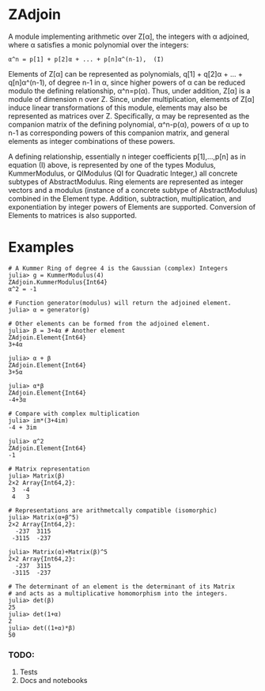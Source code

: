 # ZAdjoin

A module implementing arithmetic over Z[α], the integers with α adjoined, where α satisfies a monic polynomial over the integers:
```
α^n = p[1] + p[2]α + ... + p[n]α^(n-1),  (I)
```

Elements of Z[α] can be represented as polynomials, q[1] + q[2]α + ... + q[n]α^(n-1), of degree n-1 in α, since higher powers of α can be reduced modulo the defining relationship, α^n=p(α). Thus, under addition, Z[α] is a module of dimension n over Z. Since, under multiplication, elements of Z[α] induce linear transformations of this module, elements may also be represented as matrices over Z. Specifically, α may be represented as the companion matrix of the defining polynomial, α^n-p(α), powers of α up to n-1 as corresponding powers of this companion matrix, and general elements as integer combinations of these powers.

A defining relationship, essentially n integer coefficients p[1],...,p[n] as in equation (I) above, is represented by one of the types Modulus, KummerModulus, or QIModulus (QI for Quadratic Integer,) all concrete subtypes of AbstractModulus. Ring elements are represented as integer vectors and a modulus (instance of a concrete subtype of AbstractModulus) combined in the Element type. Addition, subtraction, multiplication, and exponentiation by integer powers of Elements are supported. Conversion of Elements to matrices is also supported.

# Examples

  ```
  # A Kummer Ring of degree 4 is the Gaussian (complex) Integers
  julia> g = KummerModulus(4) 
  ZAdjoin.KummerModulus{Int64}
  α^2 = -1
  
  # Function generator(modulus) will return the adjoined element.
  julia> α = generator(g)

  # Other elements can be formed from the adjoined element.
  julia> β = 3+4α # Another element
  ZAdjoin.Element{Int64}
  3+4α

  julia> α + β
  ZAdjoin.Element{Int64}
  3+5α

  julia> α*β
  ZAdjoin.Element{Int64}
  -4+3α

  # Compare with complex multiplication
  julia> im*(3+4im)
  -4 + 3im

  julia> α^2
  ZAdjoin.Element{Int64}
  -1

  # Matrix representation
  julia> Matrix(β)
  2×2 Array{Int64,2}:
   3  -4
   4   3

  # Representations are arithmetcally compatible (isomorphic)
  julia> Matrix(α+β^5)
  2×2 Array{Int64,2}:
    -237  3115
   -3115  -237

  julia> Matrix(α)+Matrix(β)^5
  2×2 Array{Int64,2}:
    -237  3115
   -3115  -237
   
  # The determinant of an element is the determinant of its Matrix
  # and acts as a multiplicative homomorphism into the integers.
  julia> det(β)
  25
  julia> det(1+α)
  2
  julia> det((1+α)*β)
  50

```


### TODO:

1. Tests
2. Docs and notebooks
